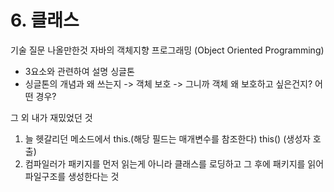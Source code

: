 # 6. 클래스

기술 질문 나올만한것
자바의 객체지향 프로그래밍 (Object Oriented Programming)
- 3요소와 관련하여 설명
싱글톤
- 싱글톤의 개념과 왜 쓰는지 -> 객체 보호 -> 그니까 객체 왜 보호하고 싶은건지? 어떤 경우?

그 외 내가 재밌었던 것
1. 늘 헷갈리던 메소드에서 this.(해당 필드는 매개변수를 참조한다) this() (생성자 호출)
2. 컴파일러가 패키지를 먼저 읽는게 아니라 클래스를 로딩하고 그 후에 패키지를 읽어 파일구조를 생성한다는 것


